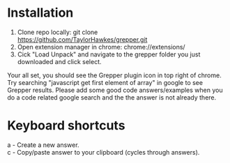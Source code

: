 # Installation

1. Clone repo locally: git clone https://github.com/TaylorHawkes/grepper.git
2. Open extension manager in chrome: chrome://extensions/
3. Cick "Load Unpack" and navigate to the grepper folder you just downloaded and click select.  

Your all set, you should see the Grepper plugin icon in top right of chrome. Try searching "javascript get first element of array" in google to see Grepper results. Please add some good code answers/examples when you do a code related google search and the the answer is not already there.

# Keyboard shortcuts
a - Create a new answer. <br/>
c - Copy/paste answer to your clipboard (cycles through answers).  <br/>

